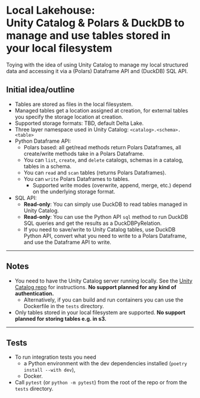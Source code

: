 # Local Lakehouse: <br> Unity Catalog & Polars & DuckDB to manage and use tables stored in your local filesystem

Toying with the idea of using Unity Catalog to manage my local structured data and accessing it via a (Polars) Dataframe API and (DuckDB) SQL API.

## Initial idea/outline
- Tables are stored as files in the local filesystem.
- Managed tables get a location assigned at creation, for external tables you specify the storage location at creation.
- Supported storage formats: TBD, default Delta Lake.
- Three layer namespace used in Unity Catalog: `<catalog>.<schema>.<table>`
- Python Dataframe API:
    - Polars based: all get/read methods return Polars Dataframes, all create/write methods take in a Polars Dataframe.
    - You can `list`, `create`, and `delete` catalogs, schemas in a catalog, tables in a schema.
    - You can `read` and `scan` tables (returns Polars Dataframes).
    - You can `write` Polars Dataframes to tables.
        - Supported write modes (overwrite, append, merge, etc.) depend on the underlying storage format.
- SQL API:
    - **Read-only**: You can simply use DuckDB to read tables managed in Unity Catalog.
    - **Read-only**: You can use the Python API `sql` method to run DuckDB SQL queries and get the results as a DuckDBPyRelation.
    - If you need to save/write to Unity Catalog tables, use DuckDB Python API, convert what you need to write to a Polars Dataframe, and use the Dataframe API to write.

---

## Notes
- You need to have the Unity Catalog server running locally. See the [Unity Catalog repo](https://github.com/unitycatalog/unitycatalog) for instructions. **No support planned for any kind of authentication.**
    - Alternatively, if you can build and run containers you can use the Dockerfile in the `tests` directory.
- Only tables stored in your local filesystem are supported. **No support planned for storing tables e.g. in s3.**

---

## Tests
- To run integration tests you need
    - a Python environment with the dev dependencies installed (`poetry install --with dev`),
    - Docker.
- Call `pytest` (or `python -m pytest`) from the root of the repo or from the `tests` directory.
